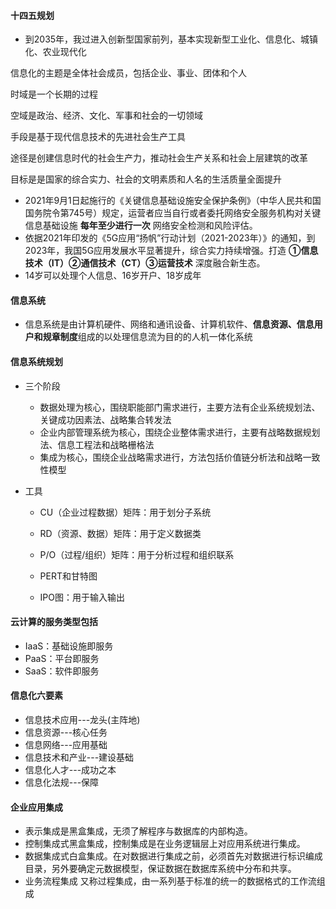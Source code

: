 #### 十四五规划

- 到2035年，我过进入创新型国家前列，基本实现新型工业化、信息化、城镇化、农业现代化

信息化的主题是全体社会成员，包括企业、事业、团体和个人

时域是一个长期的过程

空域是政治、经济、文化、军事和社会的一切领域

手段是基于现代信息技术的先进社会生产工具

途径是创建信息时代的社会生产力，推动社会生产关系和社会上层建筑的改革

目标是是国家的综合实力、社会的文明素质和人名的生活质量全面提升

- 2021年9月1日起施行的《关键信息基础设施安全保护条例》（中华人民共和国国务院令第745号）规定，运营者应当自行或者委托网络安全服务机构对关键信息基础设施 **每年至少进行一次** 网络安全检测和风险评估。
- 依据2021年印发的《5G应用“扬帆”行动计划（2021-2023年）》的通知，到2023年，我国5G应用发展水平显著提升，综合实力持续增强。打造 **①信息技术（IT）②通信技术（CT）③运营技术** 深度融合新生态。
- 14岁可以处理个人信息、16岁开户、18岁成年

#### 信息系统

- 信息系统是由计算机硬件、网络和通讯设备、计算机软件、**信息资源、信息用户和规章制度**组成的以处理信息流为目的的人机一体化系统



#### 信息系统规划

- 三个阶段

  - 数据处理为核心，围绕职能部门需求进行，主要方法有企业系统规划法、关键成功因素法、战略集合转发法
  - 企业内部管理系统为核心，围绕企业整体需求进行，主要有战略数据规划法、信息工程法和战略栅格法
  - 集成为核心，围绕企业战略需求进行，方法包括价值链分析法和战略一致性模型

- 工具

  - CU（企业过程数据）矩阵：用于划分子系统

  - RD（资源、数据）矩阵：用于定义数据类

  - P/O（过程/组织）矩阵：用于分析过程和组织联系

  - PERT和甘特图

  - IPO图：用于输入输出




#### 云计算的服务类型包括

- IaaS：基础设施即服务
- PaaS：平台即服务
- SaaS：软件即服务



#### 信息化六要素

- 信息技术应用---龙头(主阵地)
- 信息资源---核心任务
- 信息网络---应用基础
- 信息技术和产业---建设基础
- 信息化人才---成功之本
- 信息化法规---保障



#### 企业应用集成

- 表示集成是黑盒集成，无须了解程序与数据库的内部构造。
- 控制集成式黑盒集成，控制集成是在业务逻辑层上对应用系统进行集成。
- 数据集成式白盒集成。在对数据进行集成之前，必须首先对数据进行标识编成目录，另外要确定元数据模型，保证数据在数据库系统中分布和共享。
- 业务流程集成 又称过程集成，由一系列基于标准的统一的数据格式的工作流组成

